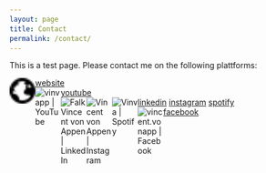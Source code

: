 ```yaml
---
layout: page
title: Contact
permalink: /contact/
---
```


This is a test page. Please contact me on the following plattforms: 



[<img align="left" alt="vinvapp.github.io" width="45px" src="https://raw.githubusercontent.com/iconic/open-iconic/master/svg/globe.svg" />][website]        [website][website]  
[<img align="left" alt="vinvapp | YouTube" width="45px" src="https://cdn.jsdelivr.net/npm/simple-icons@v3/icons/youtube.svg" target="_blank" />][youtube]   [youtube][youtube]  
[<img align="left" alt="Falk Vincent von Appen | LinkedIn" width="45px" src="https://cdn.jsdelivr.net/npm/simple-icons@v3/icons/linkedin.svg" />][linkedin] [linkedin][linkedin] 
[<img align="left" alt="Vincent von Appen | Instagram" width="45px" src="https://cdn.jsdelivr.net/npm/simple-icons@v3/icons/instagram.svg" />][instagram]   [instagram][instagram]
[<img align="left" alt="Vinva | Spotify" width="45px" src="https://cdn.jsdelivr.net/npm/simple-icons@v3/icons/spotify.svg" />][spotify]                     [spotify][spotify]  
[<img align="left" alt="vincent.vonapp | Facebook" width="45px" src="https://cdn.jsdelivr.net/npm/simple-icons@v3/icons/facebook.svg" />][facebook]         [facebook][facebook] 



<!-- Internal links -->
[website]: https://vinvapp.github.io/
[youtube]: https://www.youtube.com/channel/UCZqW9Q3okXu4g8jmCrO52mg
[gorpoductions]: https://www.youtube.com/user/GoProductionsHH
[instagram]: https://instagram.com/
[linkedin]: https://www.linkedin.com/in/falk-vincent-von-appen/
[spotify]: https://open.spotify.com/user/qrbpgaw7yhw7hdet90c8i9q19?si=32d4f6aea77c4b90
[facebook]: https://www.facebook.com/vincent.vonapp

<!-- Sources -->
[inspiration]: https://raw.githubusercontent.com/codeSTACKr/codeSTACKr/
[workflow]: https://github.com/gautamkrishnar/blog-post-workflow
